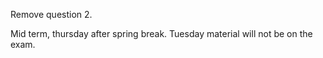 
Remove question 2.

Mid term, thursday after spring break.
Tuesday material will not be on the exam.

